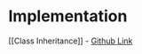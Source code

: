 # Implementation

[[Class Inheritance]] - [Github Link](https://github.com/grandeurkoe/100-days-of-code-the-complete-python-pro-bootcamp/tree/6f32e61d6bcecc76acc7d4771290667bceec72a8/day-020-and-021-build-the-snake-game/class-inheritance)